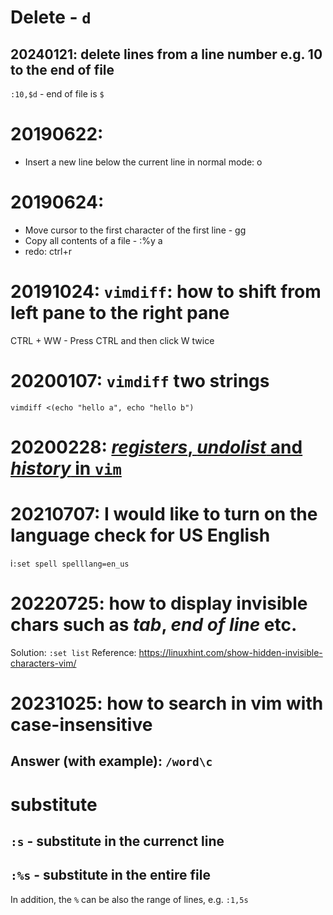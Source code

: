 # Delete - `d`
## 20240121: delete lines from a line number e.g. 10 to the end of file 
`:10,$d` - end of file is `$`

# 20190622: 
* Insert a new line below the current line in normal mode: o

# 20190624:
* Move cursor to the first character of the first line - gg
* Copy all contents of a file - :%y a
* redo: ctrl+r

# 20191024: `vimdiff`: how to shift from left pane to the right pane
CTRL + WW - Press CTRL and then click W twice

# 20200107: `vimdiff` two strings
`vimdiff <(echo "hello a", echo "hello b")`

# 20200228: [*registers*, *undolist* and *history* in `vim`](https://stackoverflow.com/questions/60431864/how-to-display-the-content-of-the-cache-in-vim/60432156#60432156)

# 20210707: I would like to turn on the language check for US English
i`:set spell spelllang=en_us`

# 20220725: how to display invisible chars such as *tab*, *end of line* etc.
Solution: `:set list`
Reference: https://linuxhint.com/show-hidden-invisible-characters-vim/

# 20231025: how to search in vim with case-insensitive
## Answer (with example): `/word\c`

# substitute
## `:s` - substitute in the currenct line
## `:%s` - substitute in the entire file
In addition, the `%` can be also the range of lines, e.g. `:1,5s` 
